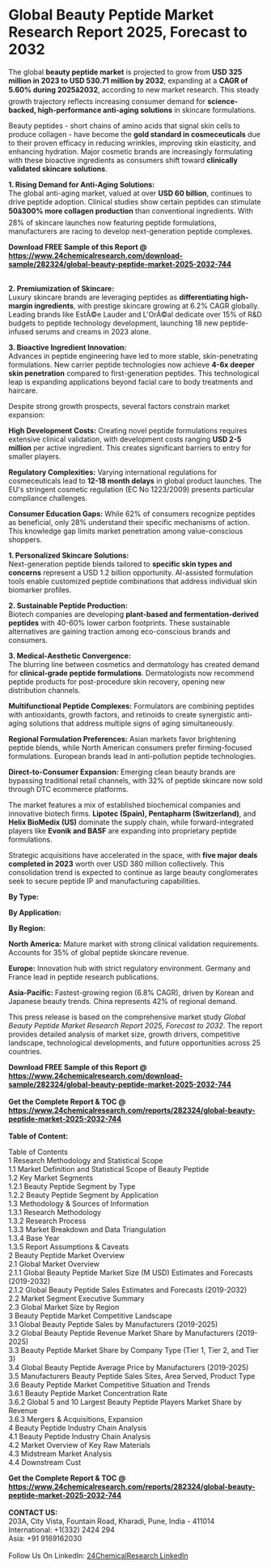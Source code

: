 <h1>Global Beauty Peptide Market Research Report 2025, Forecast to 2032</h1><p>The global <strong>beauty peptide market</strong> is projected to grow from <strong>USD 325 million in 2023 to USD 530.71 million by 2032</strong>, expanding at a <strong>CAGR of 5.60% during 2025â2032</strong>, according to new market research. This steady growth trajectory reflects increasing consumer demand for <strong>science-backed, high-performance anti-aging solutions</strong> in skincare formulations.</p><p>Beauty peptides - short chains of amino acids that signal skin cells to produce collagen - have become the <strong>gold standard in cosmeceuticals</strong> due to their proven efficacy in reducing wrinkles, improving skin elasticity, and enhancing hydration. Major cosmetic brands are increasingly formulating with these bioactive ingredients as consumers shift toward <strong>clinically validated skincare solutions</strong>.</p><p><strong>1. Rising Demand for Anti-Aging Solutions:</strong><br>
The global anti-aging market, valued at over <strong>USD 60 billion</strong>, continues to drive peptide adoption. Clinical studies show certain peptides can stimulate <strong>50â300% more collagen production</strong> than conventional ingredients. With 28% of skincare launches now featuring peptide formulations, manufacturers are racing to develop next-generation peptide complexes.</p><div><b>Download FREE Sample of this Report @ 
            <a href="https://www.24chemicalresearch.com/download-sample/282324/global-beauty-peptide-market-2025-2032-744">
            https://www.24chemicalresearch.com/download-sample/282324/global-beauty-peptide-market-2025-2032-744</a></b></div><br><p><strong>2. Premiumization of Skincare:</strong><br>
Luxury skincare brands are leveraging peptides as <strong>differentiating high-margin ingredients</strong>, with prestige skincare growing at 6.2% CAGR globally. Leading brands like EstÃ©e Lauder and L'OrÃ©al dedicate over 15% of R&amp;D budgets to peptide technology development, launching 18 new peptide-infused serums and creams in 2023 alone.</p><p><strong>3. Bioactive Ingredient Innovation:</strong><br>
Advances in peptide engineering have led to more stable, skin-penetrating formulations. New carrier peptide technologies now achieve <strong>4-6x deeper skin penetration</strong> compared to first-generation peptides. This technological leap is expanding applications beyond facial care to body treatments and haircare.</p><p>Despite strong growth prospects, several factors constrain market expansion:</p><p><strong>High Development Costs:</strong> Creating novel peptide formulations requires extensive clinical validation, with development costs ranging <strong>USD 2-5 million</strong> per active ingredient. This creates significant barriers to entry for smaller players.</p><p><strong>Regulatory Complexities:</strong> Varying international regulations for cosmeceuticals lead to <strong>12-18 month delays</strong> in global product launches. The EU's stringent cosmetic regulation (EC No 1223/2009) presents particular compliance challenges.</p><p><strong>Consumer Education Gaps:</strong> While 62% of consumers recognize peptides as beneficial, only 28% understand their specific mechanisms of action. This knowledge gap limits market penetration among value-conscious shoppers.</p><p><strong>1. Personalized Skincare Solutions:</strong><br>
Next-generation peptide blends tailored to <strong>specific skin types and concerns</strong> represent a USD 1.2 billion opportunity. AI-assisted formulation tools enable customized peptide combinations that address individual skin biomarker profiles.</p><p><strong>2. Sustainable Peptide Production:</strong><br>
Biotech companies are developing <strong>plant-based and fermentation-derived peptides</strong> with 40-60% lower carbon footprints. These sustainable alternatives are gaining traction among eco-conscious brands and consumers.</p><p><strong>3. Medical-Aesthetic Convergence:</strong><br>
The blurring line between cosmetics and dermatology has created demand for <strong>clinical-grade peptide formulations</strong>. Dermatologists now recommend peptide products for post-procedure skin recovery, opening new distribution channels.</p><p><strong>Multifunctional Peptide Complexes:</strong> Formulators are combining peptides with antioxidants, growth factors, and retinoids to create synergistic anti-aging solutions that address multiple signs of aging simultaneously.</p><p><strong>Regional Formulation Preferences:</strong> Asian markets favor brightening peptide blends, while North American consumers prefer firming-focused formulations. European brands lead in anti-pollution peptide technologies.</p><p><strong>Direct-to-Consumer Expansion:</strong> Emerging clean beauty brands are bypassing traditional retail channels, with 32% of peptide skincare now sold through DTC ecommerce platforms.</p><p>The market features a mix of established biochemical companies and innovative biotech firms. <strong>Lipotec (Spain), Pentapharm (Switzerland)</strong>, and <strong>Helix BioMedix (US)</strong> dominate the supply chain, while forward-integrated players like <strong>Evonik and BASF</strong> are expanding into proprietary peptide formulations.</p><p>Strategic acquisitions have accelerated in the space, with <strong>five major deals completed in 2023</strong> worth over USD 380 million collectively. This consolidation trend is expected to continue as large beauty conglomerates seek to secure peptide IP and manufacturing capabilities.</p><p><strong>By Type:</strong></p><p><strong>By Application:</strong></p><p><strong>By Region:</strong></p><p><strong>North America:</strong> Mature market with strong clinical validation requirements. Accounts for 35% of global peptide skincare revenue.</p><p><strong>Europe:</strong> Innovation hub with strict regulatory environment. Germany and France lead in peptide research publications.</p><p><strong>Asia-Pacific:</strong> Fastest-growing region (6.8% CAGR), driven by Korean and Japanese beauty trends. China represents 42% of regional demand.</p><p>This press release is based on the comprehensive market study <em>Global Beauty Peptide Market Research Report 2025, Forecast to 2032</em>. The report provides detailed analysis of market size, growth drivers, competitive landscape, technological developments, and future opportunities across 25 countries.</p><div><b>Download FREE Sample of this Report @ 
            <a href="https://www.24chemicalresearch.com/download-sample/282324/global-beauty-peptide-market-2025-2032-744">
            https://www.24chemicalresearch.com/download-sample/282324/global-beauty-peptide-market-2025-2032-744</a></b></div><br><div><b>Get the Complete Report & TOC @ 
            <a href="https://www.24chemicalresearch.com/reports/282324/global-beauty-peptide-market-2025-2032-744">
            https://www.24chemicalresearch.com/reports/282324/global-beauty-peptide-market-2025-2032-744</a></b></div><br>
            <b>Table of Content:</b><p>Table of Contents<br />
1 Research Methodology and Statistical Scope<br />
1.1 Market Definition and Statistical Scope of Beauty Peptide<br />
1.2 Key Market Segments<br />
1.2.1 Beauty Peptide Segment by Type<br />
1.2.2 Beauty Peptide Segment by Application<br />
1.3 Methodology & Sources of Information<br />
1.3.1 Research Methodology<br />
1.3.2 Research Process<br />
1.3.3 Market Breakdown and Data Triangulation<br />
1.3.4 Base Year<br />
1.3.5 Report Assumptions & Caveats<br />
2 Beauty Peptide Market Overview<br />
2.1 Global Market Overview<br />
2.1.1 Global Beauty Peptide Market Size (M USD) Estimates and Forecasts (2019-2032)<br />
2.1.2 Global Beauty Peptide Sales Estimates and Forecasts (2019-2032)<br />
2.2 Market Segment Executive Summary<br />
2.3 Global Market Size by Region<br />
3 Beauty Peptide Market Competitive Landscape<br />
3.1 Global Beauty Peptide Sales by Manufacturers (2019-2025)<br />
3.2 Global Beauty Peptide Revenue Market Share by Manufacturers (2019-2025)<br />
3.3 Beauty Peptide Market Share by Company Type (Tier 1, Tier 2, and Tier 3)<br />
3.4 Global Beauty Peptide Average Price by Manufacturers (2019-2025)<br />
3.5 Manufacturers Beauty Peptide Sales Sites, Area Served, Product Type<br />
3.6 Beauty Peptide Market Competitive Situation and Trends<br />
3.6.1 Beauty Peptide Market Concentration Rate<br />
3.6.2 Global 5 and 10 Largest Beauty Peptide Players Market Share by Revenue<br />
3.6.3 Mergers & Acquisitions, Expansion<br />
4 Beauty Peptide Industry Chain Analysis<br />
4.1 Beauty Peptide Industry Chain Analysis<br />
4.2 Market Overview of Key Raw Materials<br />
4.3 Midstream Market Analysis<br />
4.4 Downstream Cust</p><div><b>Get the Complete Report & TOC @ 
            <a href="https://www.24chemicalresearch.com/reports/282324/global-beauty-peptide-market-2025-2032-744">
            https://www.24chemicalresearch.com/reports/282324/global-beauty-peptide-market-2025-2032-744</a></b></div><br><b>CONTACT US:</b><br>
            203A, City Vista, Fountain Road, Kharadi, Pune, India - 411014<br>
            International: +1(332) 2424 294<br>
            Asia: +91 9169162030 <br><br>
            Follow Us On LinkedIn: <a href="https://www.linkedin.com/company/24chemicalresearch/">24ChemicalResearch LinkedIn</a>